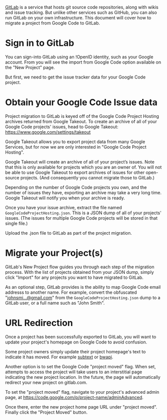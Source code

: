 [GitLab](http://gitlab.com/) is a service that hosts git source code repositories, along with wikis and issue tracking. But unlike other services such as GitHub, you can also run GitLab on your own infrastructure. This document will cover how to migrate a project from Google Code to GitLab.

# Sign in to GitLab #
You can sign-into GitLab using an !OpenID identity, such as your Google account. From you will see the import from Google Code option available on the "New Project" page.

But first, we need to get the issue tracker data for your Google Code project.

# Obtain your Google Code Issue data #

Project migration to GitLab is keyed off of the Google Code Project Hosting archives returned from Google Takeout. To create an archive of all of your Google Code projects' issues, head to Google Takeout: https://www.google.com/settings/takeout

Google Takeout allows you to export project data from many Google Services, but for now we are only interested in "Google Code Project Hosting".

Google Takeout will create an archive of all of your project’s issues. Note that this is only available for projects which you are an owner of. You will not be able to use Google Takeout to export archives of issues for other open-source projects. (And consequently you cannot migrate those to GitLab.)

Depending on the number of Google Code projects you own, and the number of issues they have, exporting an archive may take a very long time. Google Takeout will notify you when your archive is ready.

Once you have your issue archive, extract the file named `GoogleCodeProjectHosting.json`. This is a JSON dump of all of your projects' issues. (The issues for multiple Google Code projects will be stored in that single file.)

Upload the .json file to GitLab as part of the project migration.

# Migrate your Project(s) #

GitLab's New Project flow guides you through each step of the migration process. With the list of projects obtained from your JSON dump, simply click "Import" for any projects you want to have migrated to GitLab.

As an optional step, GitLab provides is the ability to map Google Code email addresss to another name. For example, convert the obfuscated "johnsmi...@gmail.com" from the `GoogleCodeProjectHosting.json` dump to a GitLab user, or a full name such as "John Smith".

# URL Redirection #
Once a project has been successfully exported to GitLab, you will want to update your project's homepage on Google Code to avoid confusion.

Some project owners simply update their project homepage's text to indicate it has moved. For example [subtext](http://code.google.com/p/subtext) or [bwapi](http://code.google.com/p/bwapi).

Another option is to set the Google Code "project moved" flag. When set, attempts to access the project will take users to an interstitial page indicating the new project location. In the future, the page will automatically redirect your new project on gitlab.com.

To set the "project moved" flag, navigate to your project's advanced admin page, at https://code.google.com/p/project-name/adminAdvanced.

Once there, enter the new project home page URL under "project moved". Finally click the "Project Moved" button.